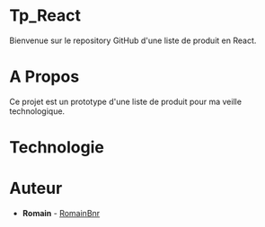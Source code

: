 # Tp_React
Bienvenue sur le repository GitHub d'une liste de produit en React. 

# A Propos
Ce projet est un prototype d'une liste de produit pour ma veille technologique. 

# Technologie

# Auteur
* **Romain** - [RomainBnr](https://github.com/RomainBnr)
 

